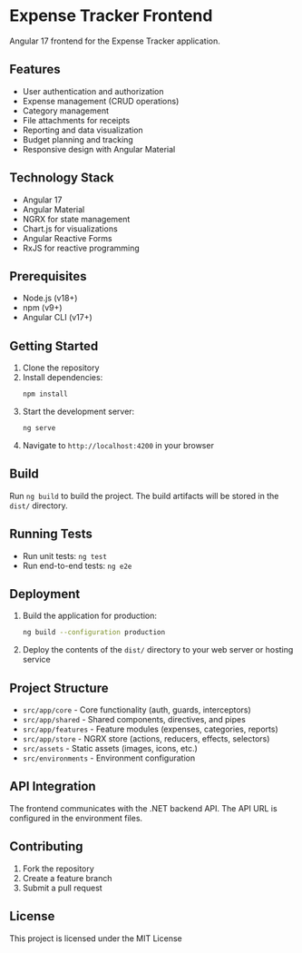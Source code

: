 # Expense Tracker Frontend

Angular 17 frontend for the Expense Tracker application.

## Features

- User authentication and authorization
- Expense management (CRUD operations)
- Category management
- File attachments for receipts
- Reporting and data visualization
- Budget planning and tracking
- Responsive design with Angular Material

## Technology Stack

- Angular 17
- Angular Material
- NGRX for state management
- Chart.js for visualizations
- Angular Reactive Forms
- RxJS for reactive programming

## Prerequisites

- Node.js (v18+)
- npm (v9+)
- Angular CLI (v17+)

## Getting Started

1. Clone the repository
2. Install dependencies:
   ```bash
   npm install
   ```
3. Start the development server:
   ```bash
   ng serve
   ```
4. Navigate to `http://localhost:4200` in your browser

## Build

Run `ng build` to build the project. The build artifacts will be stored in the `dist/` directory.

## Running Tests

- Run unit tests: `ng test`
- Run end-to-end tests: `ng e2e`

## Deployment

1. Build the application for production:
   ```bash
   ng build --configuration production
   ```
2. Deploy the contents of the `dist/` directory to your web server or hosting service

## Project Structure

- `src/app/core` - Core functionality (auth, guards, interceptors)
- `src/app/shared` - Shared components, directives, and pipes
- `src/app/features` - Feature modules (expenses, categories, reports)
- `src/app/store` - NGRX store (actions, reducers, effects, selectors)
- `src/assets` - Static assets (images, icons, etc.)
- `src/environments` - Environment configuration

## API Integration

The frontend communicates with the .NET backend API. The API URL is configured in the environment files.

## Contributing

1. Fork the repository
2. Create a feature branch
3. Submit a pull request

## License

This project is licensed under the MIT License
